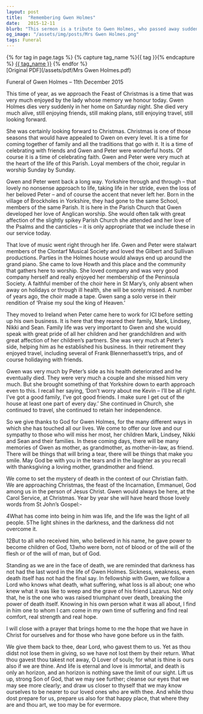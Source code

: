 ```yaml
---
layout: post
title:  "Remembering Gwen Holmes"
date:   2015-12-11
blurb: "This sermon is a tribute to Gwen Holmes, who passed away suddenly. Gwen was a cherished member of the parish, known for her love of music, family, and faith. Despite the loss of her husband, Peter, Gwen remained active and independent, continuing to participate in church activities and travel. The sermon emphasizes the enduring hope found in faith and the comfort of memories."
og_image: "/assets/img/posts/Mrs Gwen Holmes.png"
tags: Funeral
---    
```

<div class="tag-pills">
  {% for tag in page.tags %}
    {% capture tag_name %}{{ tag }}{% endcapture %}
    <a href="{{ site.baseurl }}/tag/{{ tag_name | slugify }}" class="tag-pill">{{ tag_name }}</a>
  {% endfor %}
</div>
[Original PDF](/assets/pdf/Mrs Gwen Holmes.pdf)

Funeral of Gwen Holmes – 11th December 2015

This time of year, as we approach the Feast of Christmas is a time that was very much enjoyed by the lady whose memory we honour today. Gwen Holmes dies very suddenly in her home on Saturday night. She died very much alive, still enjoying friends, still making plans, still enjoying travel, still looking forward.

She was certainly looking forward to Christmas. Christmas is one of those seasons that would have appealed to Gwen on every level. It is a time for coming together of family and all the traditions that go with it. It is a time of celebrating with friends and Gwen and Peter were wonderful hosts. Of course it is a time of celebrating faith. Gwen and Peter were very much at the heart of the life of this Parish. Loyal members of the choir, regular in worship Sunday by Sunday.

Gwen and Peter went back a long way. Yorkshire through and through – that lovely no nonsense approach to life, taking life in her stride, even the loss of her beloved Peter – and of course the accent that never left her. Born in the village of Brockholes in Yorkshire, they had gone to the same School, members of the same Parish. It is here in the Parish Church that Gwen developed her love of Anglican worship. She would often talk with great affection of the slightly spikey Parish Church she attended and her love of the Psalms and the canticles – it is only appropriate that we include these in our service today.

That love of music went right through her life. Gwen and Peter were stalwart members of the Clontarf Musical Society and loved the Gilbert and Sullivan productions. Parties in the Holmes house would always end up around the grand piano. She came to love Howth and this place and the community that gathers here to worship. She loved company and was very good company herself and really enjoyed her membership of the Peninsula Society. A faithful member of the choir here in St Mary’s, only absent when away on holidays or through ill health, she will be sorely missed. A number of years ago, the choir made a tape. Gwen sang a solo verse in their rendition of ‘Praise my soul the king of Heaven.’

They moved to Ireland when Peter came here to work for ICI before setting up his own business. It is here that they reared their family, Mark, Lindsey, Nikki and Sean. Family life was very important to Gwen and she would speak with great pride of all her children and her grandchildren and with great affection of her children’s partners. She was very much at Peter’s side, helping him as he established his business. In their retirement they enjoyed travel, including several of Frank Blennerhassett’s trips, and of course holidaying with friends.

Gwen was very much by Peter’s side as his health deteriorated and he eventually died. They were very much a couple and she missed him very much. But she brought something of that Yorkshire down to earth approach even to this. I recall her saying, ‘Don’t worry about me Kevin – I’ll be all right. I’ve got a good family, I’ve got good friends. I make sure I get out of the house at least one part of every day.’ She continued in Church, she continued to travel, she continued to retain her independence.

So we give thanks to God for Gwen Holmes, for the many different ways in which she has touched all our lives. We come to offer our love and our sympathy to those who will miss her most, her children Mark, Lindsey, Nikki and Sean and their families. In these coming days, there will be many memories of Gwen as mother, as grandmother, as mother-in-law, as friend. There will be things that will bring a tear, there will be things that make you smile. May God be with you in the tears and in the laughter as you recall with thanksgiving a loving mother, grandmother and friend.

We come to set the mystery of death in the context of our Christian faith. We are approaching Christmas, the feast of the Incarnation, Emmanuel, God among us in the person of Jesus Christ. Gwen would always be here, at the Carol Service, at Christmas. Year by year she will have heard those lovely words from St John’s Gospel:-

4What has come into being in him was life, and the life was the light of all people. 5The light shines in the darkness, and the darkness did not overcome it.

12But to all who received him, who believed in his name, he gave power to become children of God, 13who were born, not of blood or of the will of the flesh or of the will of man, but of God.

Standing as we are in the face of death, we are reminded that darkness has not had the last word in the life of Gwen Holmes. Sickness, weakness, even death itself has not had the final say. In fellowship with Gwen, we follow a Lord who knows what death, what suffering, what loss is all about; one who knew what it was like to weep and the grave of his friend Lazarus. Not only that, he is the one who was raised triumphant over death, breaking the power of death itself. Knowing in his own person what it was all about, I find in him one to whom I cam come in my own time of suffering and find real comfort, real strength and real hope.

I will close with a prayer that brings home to me the hope that we have in Christ for ourselves and for those who have gone before us in the faith.

We give them back to thee, dear Lord, who gavest them to us. Yet as thou didst not lose them in giving, so we have not lost them by their return. What thou gavest thou takest not away, O Lover of souls; for what is thine is ours also if we are thine. And life is eternal and love is immortal, and death is only an horizon, and an horizon is nothing save the limit of our sight. Lift us up, strong Son of God, that we may see further; cleanse our eyes that we may see more clearly; and draw us closer to thyself that we may know ourselves to be nearer to our loved ones who are with thee. And while thou dost prepare for us, prepare us also for that happy place, that where they are and thou art, we too may be for evermore.
